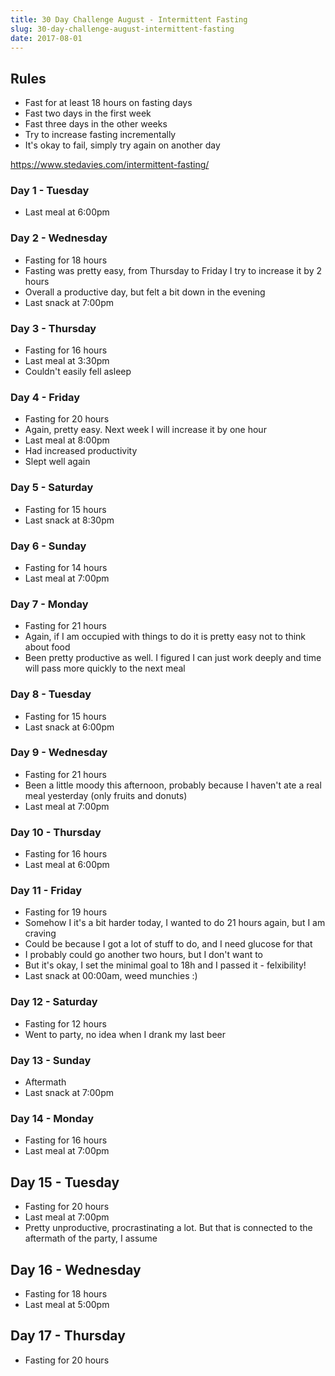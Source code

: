 ```yaml
---
title: 30 Day Challenge August - Intermittent Fasting
slug: 30-day-challenge-august-intermittent-fasting
date: 2017-08-01
---
```


## Rules

- Fast for at least 18 hours on fasting days
- Fast two days in the first week
- Fast three days in the other weeks
- Try to increase fasting incrementally
- It's okay to fail, simply try again on another day

https://www.stedavies.com/intermittent-fasting/

### Day 1 - Tuesday

- Last meal at 6:00pm

### Day 2 - Wednesday

- Fasting for 18 hours
- Fasting was pretty easy, from Thursday to Friday I try to increase it by 2 hours
- Overall a productive day, but felt a bit down in the evening
- Last snack at 7:00pm

### Day 3 - Thursday

- Fasting for 16 hours
- Last meal at 3:30pm
- Couldn't easily fell asleep

### Day 4 - Friday

- Fasting for 20 hours
- Again, pretty easy. Next week I will increase it by one hour
- Last meal at 8:00pm
- Had increased productivity
- Slept well again

### Day 5 - Saturday

- Fasting for 15 hours
- Last snack at 8:30pm

### Day 6 - Sunday

- Fasting for 14 hours
- Last meal at 7:00pm

### Day 7 - Monday

- Fasting for 21 hours
- Again, if I am occupied with things to do it is pretty easy not to think about
  food
- Been pretty productive as well. I figured I can just work deeply and time will
  pass more quickly to the next meal

### Day 8 - Tuesday

- Fasting for 15 hours
- Last snack at 6:00pm

### Day 9 - Wednesday

- Fasting for 21 hours
- Been a little moody this afternoon, probably because I haven't ate a real
  meal yesterday (only fruits and donuts)
- Last meal at 7:00pm

### Day 10 - Thursday

- Fasting for 16 hours
- Last meal at 6:00pm

### Day 11 - Friday

- Fasting for 19 hours
- Somehow I it's a bit harder today, I wanted to do 21 hours again, but I am
  craving
- Could be because I got a lot of stuff to do, and I need glucose for that
- I probably could go another two hours, but I don't want to
- But it's okay, I set the minimal goal to 18h and I passed it - felxibility!
- Last snack at 00:00am, weed munchies :)

### Day 12 - Saturday

- Fasting for 12 hours
- Went to party, no idea when I drank my last beer

### Day 13 - Sunday

- Aftermath
- Last snack at 7:00pm

### Day 14 - Monday

- Fasting for 16 hours
- Last meal at 7:00pm

## Day 15 - Tuesday

- Fasting for 20 hours
- Last meal at 7:00pm
- Pretty unproductive, procrastinating a lot. But that is connected to the
  aftermath of the party, I assume

## Day 16 - Wednesday

- Fasting for 18 hours
- Last meal at 5:00pm

## Day 17 - Thursday

- Fasting for 20 hours
